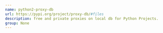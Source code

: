 ```yaml
---
name: python2-proxy-db
url: https://pypi.org/project/proxy-db/#files
description: free and private proxies on local db for Python Projects. URL : https://pypi.org/project/proxy-db/#files Groups : None
group: None
---
```

